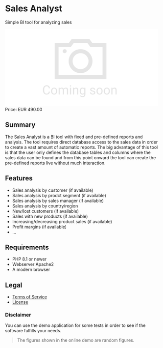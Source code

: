 # Sales Analyst

Simple BI tool for analyzing sales

<div class="splash">
    <img alt="Splash" src="/tpl/img/placeholder_splash.png">
    <div class="price">Price: EUR 490.00</div>
    <div class="purchase">
        <!--<a class="button" href="#">Demo</a>
        <a class="button" href="#">Buy</a>-->
    </div>
</div>

## Summary

The Sales Analyst is a BI tool with fixed and pre-defined reports and analysis. The tool requires direct database access to the sales data in order to create a vast amount of automatic reports. The big advantage of this tool is that the user only defines the database tables and columns where the sales data can be found and from this point onward the tool can create the pre-defined reports live without much interaction.

## Features

* Sales analysis by customer (if available)
* Sales analysis by prodct segment (if available)
* Sales analysis by sales manager (if available)
* Sales analysis by country/region
* New/lost customers (if available)
* Sales with new products (if available)
* Increasing/decreasing product sales (if available)
* Profit margins (if available)
* ...

## Requirements

* PHP 8.1 or newer
* Webserver Apache2
* A modern browser

## Legal

* [Terms of Service](/en/terms)
* [License](https://github.com/Karaka-Management/OCRImageOptimizerApp/blob/master/LICENSE.txt)

### Disclaimer

You can use the demo application for some tests in order to see if the software fulfills your needs.

> The figures shown in the online demo are random figures.
